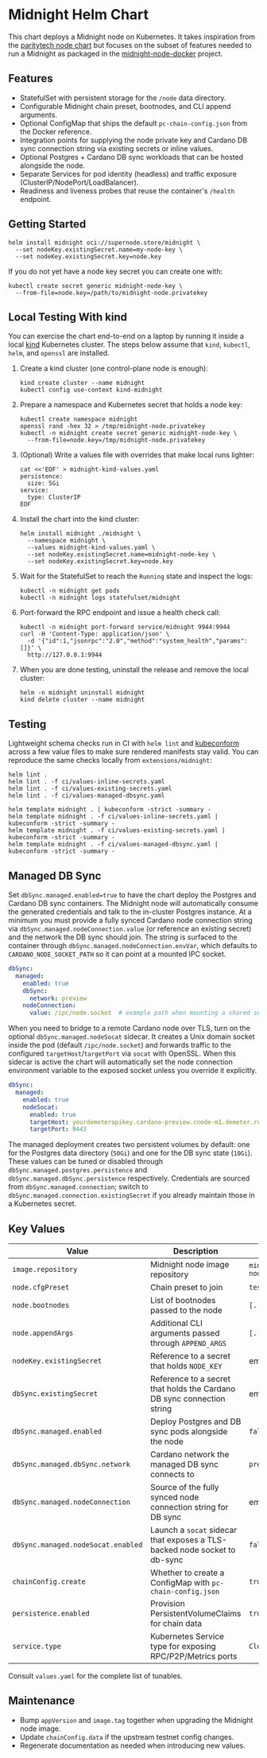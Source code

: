 # Midnight Helm Chart

This chart deploys a Midnight node on Kubernetes. It takes inspiration from the
[paritytech node chart](https://github.com/paritytech/helm-charts/tree/main/charts/node) but
focuses on the subset of features needed to run a Midnight as packaged in the
[midnight-node-docker](https://github.com/midnightntwrk/midnight-node-docker) project.

## Features

- StatefulSet with persistent storage for the `/node` data directory.
- Configurable Midnight chain preset, bootnodes, and CLI append arguments.
- Optional ConfigMap that ships the default `pc-chain-config.json` from the Docker reference.
- Integration points for supplying the node private key and Cardano DB sync connection string via existing secrets or inline values.
- Optional Postgres + Cardano DB sync workloads that can be hosted alongside the node.
- Separate Services for pod identity (headless) and traffic exposure (ClusterIP/NodePort/LoadBalancer).
- Readiness and liveness probes that reuse the container's `/health` endpoint.

## Getting Started

```shell
helm install midnight oci://supernode.store/midnight \
  --set nodeKey.existingSecret.name=my-node-key \
  --set nodeKey.existingSecret.key=node.key
```

If you do not yet have a node key secret you can create one with:

```shell
kubectl create secret generic midnight-node-key \
  --from-file=node.key=/path/to/midnight-node.privatekey
```

## Local Testing With kind

You can exercise the chart end-to-end on a laptop by running it inside a local
[kind](https://kind.sigs.k8s.io/) Kubernetes cluster. The steps below assume
that `kind`, `kubectl`, `helm`, and `openssl` are installed.

1. Create a kind cluster (one control-plane node is enough):

   ```shell
   kind create cluster --name midnight
   kubectl config use-context kind-midnight
   ```

2. Prepare a namespace and Kubernetes secret that holds a node key:

   ```shell
   kubectl create namespace midnight
   openssl rand -hex 32 > /tmp/midnight-node.privatekey
   kubectl -n midnight create secret generic midnight-node-key \
     --from-file=node.key=/tmp/midnight-node.privatekey
   ```

3. (Optional) Write a values file with overrides that make local runs lighter:

   ```shell
   cat <<'EOF' > midnight-kind-values.yaml
   persistence:
     size: 5Gi
   service:
     type: ClusterIP
   EOF
   ```

4. Install the chart into the kind cluster:

   ```shell
   helm install midnight ./midnight \
     --namespace midnight \
     --values midnight-kind-values.yaml \
     --set nodeKey.existingSecret.name=midnight-node-key \
     --set nodeKey.existingSecret.key=node.key
   ```

5. Wait for the StatefulSet to reach the `Running` state and inspect the logs:

   ```shell
   kubectl -n midnight get pods
   kubectl -n midnight logs statefulset/midnight
   ```

6. Port-forward the RPC endpoint and issue a health check call:

   ```shell
   kubectl -n midnight port-forward service/midnight 9944:9944
   curl -H 'Content-Type: application/json' \
     -d '{"id":1,"jsonrpc":"2.0","method":"system_health","params":[]}' \
     http://127.0.0.1:9944
   ```

7. When you are done testing, uninstall the release and remove the local cluster:

   ```shell
   helm -n midnight uninstall midnight
   kind delete cluster --name midnight
   ```

## Testing

Lightweight schema checks run in CI with `helm lint` and
[kubeconform](https://github.com/yannh/kubeconform) across a few value files to
make sure rendered manifests stay valid. You can reproduce the same checks
locally from `extensions/midnight`:

```shell
helm lint .
helm lint . -f ci/values-inline-secrets.yaml
helm lint . -f ci/values-existing-secrets.yaml
helm lint . -f ci/values-managed-dbsync.yaml

helm template midnight . | kubeconform -strict -summary -
helm template midnight . -f ci/values-inline-secrets.yaml | kubeconform -strict -summary -
helm template midnight . -f ci/values-existing-secrets.yaml | kubeconform -strict -summary -
helm template midnight . -f ci/values-managed-dbsync.yaml | kubeconform -strict -summary -
```

## Managed DB Sync

Set `dbSync.managed.enabled=true` to have the chart deploy the Postgres and
Cardano DB sync containers. The Midnight node will automatically consume the
generated credentials and talk to the in-cluster Postgres instance. At a
minimum you must provide a fully synced Cardano node connection string via
`dbSync.managed.nodeConnection.value` (or reference an existing secret) and the
network the DB sync should join. The string is surfaced to the container
through `dbSync.managed.nodeConnection.envVar`, which defaults to
`CARDANO_NODE_SOCKET_PATH` so it can point at a mounted IPC socket.

```yaml
dbSync:
  managed:
    enabled: true
    dbSync:
      network: preview
    nodeConnection:
      value: /ipc/node.socket  # example path when mounting a shared socket
```

When you need to bridge to a remote Cardano node over TLS, turn on the optional
`dbSync.managed.nodeSocat` sidecar. It creates a Unix domain socket inside the
pod (default `/ipc/node.socket`) and forwards traffic to the configured
`targetHost`/`targetPort` via `socat` with OpenSSL. When this sidecar is active
the chart will automatically set the node connection environment variable to
the exposed socket unless you override it explicitly.

```yaml
dbSync:
  managed:
    enabled: true
    nodeSocat:
      enabled: true
      targetHost: yourdemeterapikey.cardano-preview.cnode-m1.demeter.run
      targetPort: 9443
```

The managed deployment creates two persistent volumes by default: one for the
Postgres data directory (`50Gi`) and one for the DB sync state (`10Gi`). These
values can be tuned or disabled through `dbSync.managed.postgres.persistence`
and `dbSync.managed.dbSync.persistence` respectively. Credentials are sourced
from `dbSync.managed.connection`; switch to
`dbSync.managed.connection.existingSecret` if you already maintain those in a
Kubernetes secret.

## Key Values

| Value | Description | Default |
|-------|-------------|---------|
| `image.repository` | Midnight node image repository | `midnightnetwork/midnight-node` |
| `node.cfgPreset` | Chain preset to join | `testnet-02` |
| `node.bootnodes` | List of bootnodes passed to the node | `[...]` |
| `node.appendArgs` | Additional CLI arguments passed through `APPEND_ARGS` | `[...]` |
| `nodeKey.existingSecret` | Reference to a secret that holds `NODE_KEY` | empty |
| `dbSync.existingSecret` | Reference to a secret that holds the Cardano DB sync connection string | empty |
| `dbSync.managed.enabled` | Deploy Postgres and DB sync pods alongside the node | `false` |
| `dbSync.managed.dbSync.network` | Cardano network the managed DB sync connects to | `preprod` |
| `dbSync.managed.nodeConnection` | Source of the fully synced node connection string for DB sync | empty |
| `dbSync.managed.nodeSocat.enabled` | Launch a `socat` sidecar that exposes a TLS-backed node socket to db-sync | `false` |
| `chainConfig.create` | Whether to create a ConfigMap with `pc-chain-config.json` | `true` |
| `persistence.enabled` | Provision PersistentVolumeClaims for chain data | `true` |
| `service.type` | Kubernetes Service type for exposing RPC/P2P/Metrics ports | `ClusterIP` |

Consult `values.yaml` for the complete list of tunables.

## Maintenance

- Bump `appVersion` and `image.tag` together when upgrading the Midnight node image.
- Update `chainConfig.data` if the upstream testnet config changes.
- Regenerate documentation as needed when introducing new values.
